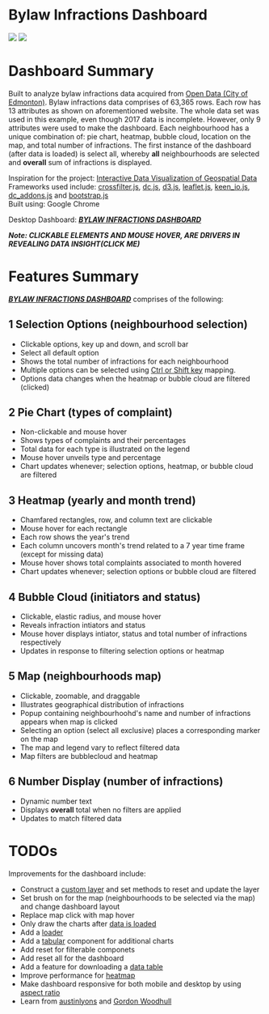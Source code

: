 # Bylaw Infractions Dashboard
![](bylaw_infractions.gif)
![](responsive.gif)

# Dashboard Summary
Built to analyze bylaw infractions data acquired from [Open Data (City of Edmonton)](https://data.edmonton.ca/Community-Services/Bylaw-Infractions/xgwu-c37w). Bylaw infractions data comprises of 63,365 rows. Each row has 13 attributes as shown on aforementioned website. The whole data set was used in this example, even though 2017 data is incomplete. However, only 9 attributes were used to make the dashboard. Each neighbourhood has a unique combination of: pie chart, heatmap, bubble cloud, location on the map, and total number of infractions. The first instance of the dashboard (after data is loaded) is select all, whereby **all** neighbourhoods are selected and **overall** sum of infractions is displayed.

Inspiration for the project: [Interactive Data Visualization of Geospatial Data](http://adilmoujahid.com/posts/2016/08/interactive-data-visualization-geospatial-d3-dc-leaflet-python/)<br>
Frameworks used include: [crossfilter.js](http://square.github.io/crossfilter/), [dc.js](https://dc-js.github.io/dc.js/), [d3.js](https://d3js.org/), [leaflet.js](http://leafletjs.com/), [keen_io.js](https://keen.github.io/dashboards/), [dc_addons.js](https://github.com/Intellipharm/dc-addons) and [bootstrap.js](https://getbootstrap.com/docs/3.3/javascript/)<br>
Built using: Google Chrome

Desktop Dashboard: [***BYLAW INFRACTIONS DASHBOARD***](https://mikelotis.github.io/Edmonton-Bylaw-Infractions/)

***Note: CLICKABLE ELEMENTS AND MOUSE HOVER, ARE DRIVERS IN REVEALING DATA INSIGHT(CLICK ME)***

# Features Summary
 [***BYLAW INFRACTIONS DASHBOARD***](https://mikelotis.github.io/Edmonton-Bylaw-Infractions/) comprises of the following:
## 1 Selection Options (neighbourhood selection)
* Clickable options, key up and down, and scroll bar
* Select all default option
* Shows the total number of infractions for each neighbourhood
* Multiple options can be selected using [Ctrl or Shift key](https://www.discoverskills.com/select-multiple-files-ctrl-shift-keys/) mapping.
* Options data changes when the heatmap or bubble cloud are filtered (clicked)
## 2 Pie Chart (types of complaint)
* Non-clickable and mouse hover
* Shows types of complaints and their percentages
* Total data for each type is illustrated on the legend
* Mouse hover unveils type and percentage
* Chart updates whenever; selection options, heatmap, or bubble cloud are filtered 
## 3 Heatmap (yearly and month trend)
* Chamfared rectangles, row, and column text are clickable 
* Mouse hover for each rectangle
* Each row shows the year's trend 
* Each column uncovers month's trend related to a 7 year time frame (except for missing data)
* Mouse hover shows total complaints associated to month hovered
* Chart updates whenever; selection options or bubble cloud are filtered
## 4 Bubble Cloud (initiators and status)
* Clickable, elastic radius, and mouse hover
* Reveals infraction intiators and status 
* Mouse hover displays intiator, status and total number of infractions respectively
* Updates in response to filtering selection options or heatmap
## 5 Map (neighbourhoods map)
* Clickable, zoomable, and draggable
* Illustrates geographical distribution of infractions 
* Popup containing neighbourhoohd's name and number of infractions appears when map is clicked
* Selecting an option (select all exclusive) places a corresponding marker on the map
* The map and legend vary to reflect filtered data 
* Map filters are bubblecloud and heatmap 
## 6 Number Display (number of infractions)
* Dynamic number text
* Displays **overall** total when no filters are applied
* Updates to match filtered data
# TODOs
Improvements for the dashboard include:
* Construct a [custom layer](http://leafletjs.com/examples/extending/extending-2-layers.html) and set methods to reset and update the layer
* Set brush on for the map (neighbourhoods to be selected via the map) and change dashboard layout
* Replace map click with map hover
* Only draw the charts after [data is loaded](http://adilmoujahid.com/posts/2016/08/interactive-data-visualization-geospatial-d3-dc-leaflet-python/)
* Add a [loader](https://www.w3schools.com/howto/howto_css_loader.asp)
* Add a [tabular](https://keen.github.io/dashboards/examples/connected-devices/) component for additional charts
* Add reset for filterable componets
* Add reset all for the dashboard
* Add a feature for downloading a [data table](http://dc-js.github.io/dc.js/examples/download-table.html)
* Improve performance for [heatmap](http://dc-js.github.io/dc.js/examples/heatmap-filtering.html)
* Make dashboard responsive for both mobile and desktop by using [aspect ratio](https://blog.webkid.io/responsive-chart-usability-d3/)
* Learn from [austinlyons](https://github.com/austinlyons/dcjs-leaflet-untappd) and [Gordon Woodhull](http://bl.ocks.org/gordonwoodhull/c506b130f17cd77a015b2b229ecb4f22)


